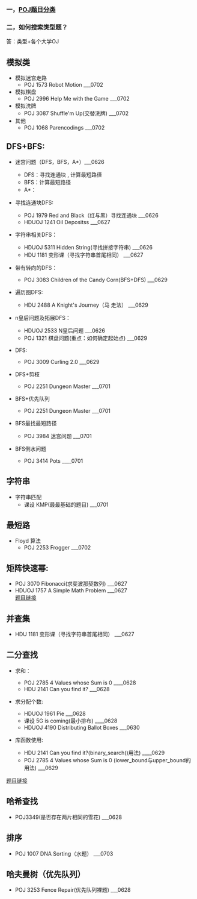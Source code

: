 ### 一，[POJ题目分类](https://blog.csdn.net/lyy289065406/article/details/78702485)
### 二，如何搜索类型题？
答：类型+各个大学OJ

## 模拟类
* 模拟迷宫走路
  * POJ 1573 Robot Motion    ___0702
* 模拟棋盘
  * POJ 2996 Help Me with the Game   ___0702
* 模拟洗牌
  * POJ 3087 Shuffle'm Up(交替洗牌)   ___0702
* 其他
  * POJ 1068 Parencodings    ___0702
  
## DFS+BFS:
* 迷宫问题（DFS，BFS，A*）___0626
  * DFS：寻找连通块  ,  计算最短路径
  * BFS：计算最短路径
  * A*：
  
* 寻找连通块DFS:
  * POJ 1979 Red and Black（红与黑）寻找连通块     ___0626
  * HDUOJ 1241 Oil Depositss   ___0627
  
* 字符串相关DFS：
  * HDUOJ 5311 Hidden String(寻找拼接字符串)  ___0626
  * HDU 1181 变形课（寻找字符串首尾相同）  ___0627
  
* 带有转向的DFS：
  * POJ 3083 Children of the Candy Corn(BFS+DFS)   ___0629
  
* 遍历图DFS:
  * HDU 2488 A Knight's Journey（马 走法）  ___0629
  
* n皇后问题及拓展DFS：
  * HDUOJ 2533 N皇后问题   ___0626
  * POJ 1321 棋盘问题(重点：如何确定起始点)  ___0629 
  
* DFS:
  * POJ 3009 Curling 2.0   ___0629      
 
* DFS+剪枝
  * POJ 2251 Dungeon Master    ___0701

* BFS+优先队列
  * POJ 2251 Dungeon Master    ___0701
  
* BFS最找最短路径
  * POJ 3984 迷宫问题    ___0701
* BFS倒水问题
  * POJ 3414 Pots     ____0701


## 字符串
* 字符串匹配
  * 课设 KMP(最最基础的题目)    ___0701

## 最短路
* Floyd 算法
  * POJ 2253 Frogger   ___0702

## 矩阵快速幂:
* POJ 3070 Fibonacci(求斐波那契数列)  ___0627
* HDUOJ 1757 A Simple Math Problem   ___0627<br>
[题目链接](https://www.cnblogs.com/gongxijun/tag/%E5%BF%AB%E9%80%9F%E5%B9%82/)



## 并查集
* HDU 1181 变形课（寻找字符串首尾相同）  ___0627



## 二分查找
* 求和：
  * POJ 2785 4 Values whose Sum is 0       ____0628<br>
  * HDU 2141 Can you find it?     ___0628<br>
  
* 求分配个数:
  * HDUOJ 1961 Pie   ___0628<br>
  * 课设 5G is coming(最小排布)     ____0628
  * HDUOJ 4190 Distributing Ballot Boxes   ___0630
  
* 库函数使用:
  * HDU 2141 Can you find it?(binary_search()用法)   ____0629
  * POJ 2785 4 Values whose Sum is 0 (lower_bound与upper_bound的用法)   ___0629

[题目链接](https://blog.csdn.net/u011469138/article/details/78409186)



## 哈希查找
* POJ3349(是否存在两片相同的雪花)     ___0628


## 排序
* POJ 1007 DNA Sorting（水题）     ___0703



## 哈夫曼树（优先队列）
* POJ 3253 Fence Repair(优先队列裸题)   ___0628










